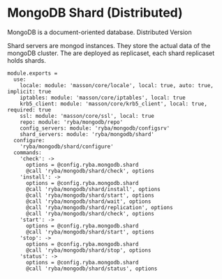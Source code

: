 
# MongoDB Shard (Distributed)

MongoDB is a document-oriented database. Distributed Version

Shard servers are  mongod instances. They store the actual data of the mongoDB cluster.
The are deployed as replicaset, each shard replicaset holds shards.

    module.exports =
      use:
        locale: module: 'masson/core/locale', local: true, auto: true, implicit: true
        iptables: module: 'masson/core/iptables', local: true
        krb5_client: module: 'masson/core/krb5_client', local: true, required: true
        ssl: module: 'masson/core/ssl', local: true
        repo: module: 'ryba/mongodb/repo'
        config_servers: module: 'ryba/mongodb/configsrv'
        shard_servers: module: 'ryba/mongodb/shard'
      configure:
        'ryba/mongodb/shard/configure'
      commands:
        'check': ->
          options = @config.ryba.mongodb.shard
          @call 'ryba/mongodb/shard/check', options
        'install': ->
          options = @config.ryba.mongodb.shard
          @call 'ryba/mongodb/shard/install', options
          @call 'ryba/mongodb/shard/start', options
          @call 'ryba/mongodb/shard/wait', options
          @call 'ryba/mongodb/shard/replication', options
          @call 'ryba/mongodb/shard/check', options
        'start': ->
          options = @config.ryba.mongodb.shard
          @call 'ryba/mongodb/shard/start', options
        'stop': ->
          options = @config.ryba.mongodb.shard
          @call 'ryba/mongodb/shard/stop', options
        'status': ->
          options = @config.ryba.mongodb.shard
          @call 'ryba/mongodb/shard/status', options
